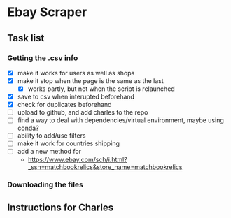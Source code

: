 # Ebay Scraper

## Task list

### Getting the .csv info

- [x] make it works for users as well as shops
- [x] make it stop when the page is the same as the last
    - [x] works partly, but not when the script is relaunched
- [x] save to csv when interupted beforehand
- [x] check for duplicates beforehand
- [ ] upload to github, and add charles to the repo
- [ ] find a way to deal with dependencies/virtual environment, maybe using conda?
- [ ] ability to add/use filters
- [ ] make it work for countries shipping
- [ ] add a new method for 
    - https://www.ebay.com/sch/i.html?_ssn=matchbookrelics&store_name=matchbookrelics

### Downloading the files

## Instructions for Charles


